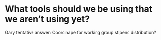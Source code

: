 # What tools should we be using that we aren’t using yet?

Gary tentative answer: Coordinape for working group stipend distribution?